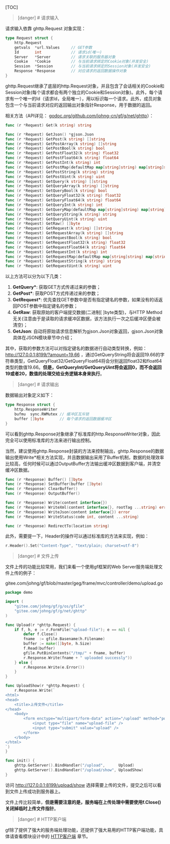 
[TOC]

>[danger] # 请求输入

请求输入依靠 ghttp.Request 对象实现：
```go
type Request struct {
    http.Request
    getvals  *url.Values     // GET参数
    Id       int             // 请求id(唯一)
    Server   *Server         // 请求关联的服务器对象
    Cookie   *Cookie         // 与当前请求绑定的Cookie对象(并发安全)
    Session  *Session        // 与当前请求绑定的Session对象(并发安全)
    Response *Response       // 对应请求的返回数据操作对象
}
```
ghttp.Request继承了底层的http.Request对象，并且包含了会话相关的Cookie和Session对象(每个请求都会有两个独立的Cookie和Session对象)。此外，每个请求有一个唯一的Id（请求Id，全局唯一），用以标识每一个请求。此外，成员对象包含一个与当前请求对应的返回输出对象指针Response，用于数据的返回。

相关方法（API详见： [godoc.org/github.com/johng-cn/gf/g/net/ghttp](https://godoc.org/github.com/johng-cn/gf/g/net/ghttp)）：
```go
func (r *Request) Get(k string) string

func (r *Request) GetJson() *gjson.Json
func (r *Request) GetPost(k string) []string
func (r *Request) GetPostArray(k string) []string
func (r *Request) GetPostBool(k string) bool
func (r *Request) GetPostFloat32(k string) float32
func (r *Request) GetPostFloat64(k string) float64
func (r *Request) GetPostInt(k string) int
func (r *Request) GetPostMap(defaultMap map[string]string) map[string]string
func (r *Request) GetPostString(k string) string
func (r *Request) GetPostUint(k string) uint
func (r *Request) GetQuery(k string) []string
func (r *Request) GetQueryArray(k string) []string
func (r *Request) GetQueryBool(k string) bool
func (r *Request) GetQueryFloat32(k string) float32
func (r *Request) GetQueryFloat64(k string) float64
func (r *Request) GetQueryInt(k string) int
func (r *Request) GetQueryMap(defaultMap map[string]string) map[string]string
func (r *Request) GetQueryString(k string) string
func (r *Request) GetQueryUint(k string) uint
func (r *Request) GetRaw() []byte
func (r *Request) GetRequest(k string) []string
func (r *Request) GetRequestArray(k string) []string
func (r *Request) GetRequestBool(k string) bool
func (r *Request) GetRequestFloat32(k string) float32
func (r *Request) GetRequestFloat64(k string) float64
func (r *Request) GetRequestInt(k string) int
func (r *Request) GetRequestMap(defaultMap map[string]string) map[string]string
func (r *Request) GetRequestString(k string) string
func (r *Request) GetRequestUint(k string) uint
```
以上方法可以分为以下几类：
1. **GetQuery\***: 获取GET方式传递过来的参数；
2. **GetPost\***: 获取POST方式传递过来的参数；
3. **GetRequest\***: 优先查找GET参数中是否有指定键名的参数，如果没有的话返回POST参数中指定键名的参数；
4. **GetRaw**: 获取原始的客户端提交数据(二进制[ ]byte类型)，与HTTP Method无关(注意由于是读取的请求缓冲区数据，该方法执行一次之后缓冲区便会被清空)；
5. **GetJson**: 自动将原始请求信息解析为gjson.Json对象返回，gjson.Json对象具体在JSON模块章节中介绍；

其中，获取的参数方法可以对指定键名的数据进行自动类型转换，例如：http://127.0.0.1:8199/?amount=19.66 ，通过GetQueryString将会返回19.66的字符串类型，GetQueryFloat32/GetQueryFloat64将会分别返回float32和float64类型的数值19.66。**但是，GetQueryInt/GetQueryUint将会返回0，而不会返回19或者20，数值的处理交给业务逻辑本身来执行**。

>[danger] # 请求输出

数据输出对象定义如下：
```go
type Response struct {
    http.ResponseWriter
    bufmu  sync.RWMutex // 缓冲区互斥锁
    buffer []byte       // 每个请求的返回数据缓冲区
}
```
可以看到ghttp.Response对象继承了标准库的http.ResponseWriter对象，因此完全可以使用标准库的方法来进行输出控制。

当然，建议使用ghttp.Response封装的方法来控制输出，ghttp.Response的数据输出使用Write\*相关方法实现，并且数据输出采用了Buffer机制，数据的处理效率比较高，任何时候可以通过OutputBuffer方法输出缓冲区数据到客户端，并清空缓冲区数据。
```go
func (r *Response) Buffer() []byte
func (r *Response) SetBuffer(buffer []byte)
func (r *Response) ClearBuffer()
func (r *Response) OutputBuffer()

func (r *Response) Write(content interface{})
func (r *Response) WriteXml(content interface{}, rootTag ...string) error
func (r *Response) WriteJson(content interface{}) error
func (r *Response) WriteStatus(code int, content ...string)

func (r *Response) RedirectTo(location string)
```
此外，需要提一下，Header的操作可以通过标准库的方法来实现，例如：
```go
r.Header().Set("Content-Type", "text/plain; charset=utf-8")
```


>[danger] # 文件上传

文件上传的功能比较常用，我们来看一个使用gf框架的Web Server服务端处理文件上传的例子：

gitee.com/johng/gf/blob/master/geg/frame/mvc/controller/demo/upload.go

```go
package demo

import (
    "gitee.com/johng/gf/g/os/gfile"
    "gitee.com/johng/gf/g/net/ghttp"
)

func Upload(r *ghttp.Request) {
    if f, h, e := r.FormFile("upload-file"); e == nil {
        defer f.Close()
        fname  := gfile.Basename(h.Filename)
        buffer := make([]byte, h.Size)
        f.Read(buffer)
        gfile.PutBinContents("/tmp/" + fname, buffer)
        r.Response.Write(fname + " uploaded successly"))
    } else {
        r.Response.Write(e.Error())
    }
}

func UploadShow(r *ghttp.Request) {
    r.Response.Write(`
<html>
<head>
    <title>上传文件</title>
</head>
    <body>
        <form enctype="multipart/form-data" action="/upload" method="post">
            <input type="file" name="upload-file" />
            <input type="submit" value="upload" />
        </form>
    </body>
</html>
`)
}

func init() {
    ghttp.GetServer().BindHandler("/upload",      Upload)
    ghttp.GetServer().BindHandler("/upload/show", UploadShow)
}
```

访问 http://127.0.0.1:8199/upload/show 选择需要上传的文件，提交之后可以看到文件上传成功到服务器上。

文件上传比较简单，**但是需要注意的是，服务端在上传处理中需要使用f.Close() 关闭掉临时上传文件指针**。


>[danger] # HTTP客户端

gf除了提供了强大的服务端处理功能，还提供了强大易用的HTTP客户端功能，具体请查看模块设计中的 [HTTP客户端](HTTP客户端.md) 章节。